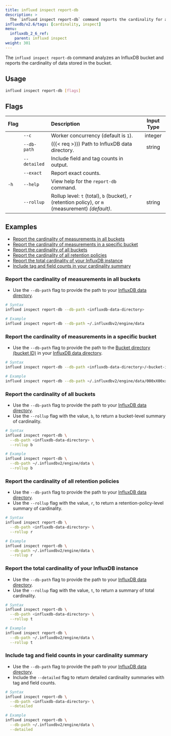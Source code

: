```yaml
---
title: influxd inspect report-db
description: >
  The `influxd inspect report-db` command reports the cardinality for an InfluxDB bucket.
influxdb/v2.6/tags: [cardinality, inspect]
menu:
  influxdb_2_6_ref:
    parent: influxd inspect
weight: 301
---
```


The `influxd inspect report-db` command analyzes an InfluxDB bucket and reports the cardinality of data stored in the bucket.

## Usage
```sh
influxd inspect report-db [flags]
```

## Flags
| Flag |              | Description                                                                                        | Input Type |
| :--- | :----------- | :------------------------------------------------------------------------------------------------- | :--------: |
|      | `--c`        | Worker concurrency (default is `1`).                                                               |  integer   |
|      | `--db-path`  | ({{< req >}}) Path to InfluxDB data directory.                                                     |   string   |
|      | `--detailed` | Include field and tag counts in output.                                                            |            |
|      | `--exact`    | Report exact counts.                                                                               |            |
| `-h` | `--help`     | View help for the `report-db` command.                                                             |            |
|      | `--rollup`   | Rollup level: `t` (total), `b` (bucket), `r` (retention policy), or `m` (measurement) _(default)_. |   string   |

## Examples

- [Report the cardinality of measurements in all buckets](#report-the-cardinality-of-measurements-in-all-buckets)
- [Report the cardinality of measurements in a specific bucket](#report-the-cardinality-of-measurements-in-a-specific-bucket)
- [Report the cardinality of all buckets](#report-the-cardinality-of-all-buckets)
- [Report the cardinality of all retention policies](#report-the-cardinality-of-all-retention-policies)
- [Report the total cardinality of your InfluxDB instance](#report-the-total-cardinality-of-your-influxdb-instance)
- [Include tag and field counts in your cardinality summary](#include-tag-and-field-counts-in-your-cardinality-summary)

### Report the cardinality of measurements in all buckets

- Use the `--db-path` flag to provide the path to your
[InfluxDB data directory](/influxdb/v2.6/reference/internals/file-system-layout/#tsm-directories-and-files-layout).

```sh
# Syntax
influxd inspect report-db --db-path <influxdb-data-directory>

# Example
influxd inspect report-db --db-path ~/.influxdbv2/engine/data
```

### Report the cardinality of measurements in a specific bucket

- Use the `--db-path` flag to provide the path to the
[Bucket directory (bucket ID)](/influxdb/v2.6/reference/internals/file-system-layout/#tsm-directories-and-files-layout)
in your [InfluxDB data directory](/influxdb/v2.6/reference/internals/file-system-layout/#tsm-directories-and-files-layout).

```sh
# Syntax
influxd inspect report-db --db-path <influxdb-data-directory>/<bucket-id>

# Example
influxd inspect report-db --db-path ~/.influxdbv2/engine/data/000xX00xxXx000x0
```

### Report the cardinality of all buckets

- Use the `--db-path` flag to provide the path to your
[InfluxDB data directory](/influxdb/v2.6/reference/internals/file-system-layout/#tsm-directories-and-files-layout).
- Use the `--rollup` flag with the value, `b`, to return a bucket-level summary of cardinality.

```sh
# Syntax
influxd inspect report-db \
  --db-path <influxdb-data-directory> \
  --rollup b

# Example
influxd inspect report-db \
  --db-path ~/.influxdbv2/engine/data \
  --rollup b
```

### Report the cardinality of all retention policies

- Use the `--db-path` flag to provide the path to your
[InfluxDB data directory](/influxdb/v2.6/reference/internals/file-system-layout/#tsm-directories-and-files-layout).
- Use the `--rollup` flag with the value, `r`, to return a retention-policy-level summary of cardinality.

```sh
# Syntax
influxd inspect report-db \
  --db-path <influxdb-data-directory> \
  --rollup r

# Example
influxd inspect report-db \
  --db-path ~/.influxdbv2/engine/data \
  --rollup r
```

### Report the total cardinality of your InfluxDB instance

- Use the `--db-path` flag to provide the path to your
[InfluxDB data directory](/influxdb/v2.6/reference/internals/file-system-layout/#tsm-directories-and-files-layout).
- Use the `--rollup` flag with the value, `t`, to return a summary of total cardinality.

```sh
# Syntax
influxd inspect report-db \
  --db-path <influxdb-data-directory> \
  --rollup t

# Example
influxd inspect report-db \
  --db-path ~/.influxdbv2/engine/data \
  --rollup t
```

### Include tag and field counts in your cardinality summary

- Use the `--db-path` flag to provide the path to your
[InfluxDB data directory](/influxdb/v2.6/reference/internals/file-system-layout/#tsm-directories-and-files-layout).
- Include the `--detailed` flag to return detailed cardinality summaries with tag and field counts.

```sh
# Syntax
influxd inspect report-db \
  --db-path <influxdb-data-directory> \
  --detailed

# Example
influxd inspect report-db \
  --db-path ~/.influxdbv2/engine/data \
  --detailed
```
